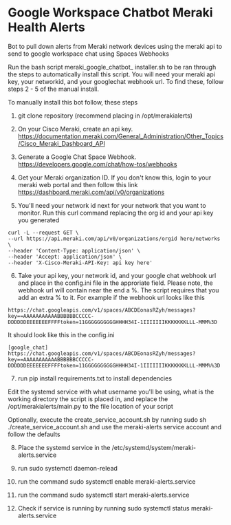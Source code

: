 # Google Workspace Chatbot Meraki Health Alerts
Bot to pull down alerts from Meraki network devices using the meraki api to send to google workspace chat using Spaces Webhooks

Run the bash script meraki_google_chatbot_ installer.sh to be ran through the steps to automatically install this script. You will need your meraki api key, your networkid, and your googlechat webhook url. To find these, follow steps 2 - 5 of the manual install.

To manually install this bot follow, these steps
1. git clone repository (recommend placing in /opt/merakialerts)

2. On your Cisco Meraki, create an api key. https://documentation.meraki.com/General_Administration/Other_Topics/Cisco_Meraki_Dashboard_API

3. Generate a Google Chat Space Webhook. https://developers.google.com/chat/how-tos/webhooks

4. Get your Meraki organization ID. If you don't know this, login to your meraki web portal and then follow this link https://dashboard.meraki.com/api/v0/organizations

5. You'll need your network id next for your network that you want to monitor. Run this curl command replacing the org id and your api key you generated
```
curl -L --request GET \
--url https://api.meraki.com/api/v0/organizations/orgid here/networks \
--header 'Content-Type: application/json' \
--header 'Accept: application/json' \
--header 'X-Cisco-Meraki-API-Key: api key here'
```
6. Take your api key, your network id, and your google chat webhook url and place in the config.ini file in the approriate field. Please note, the webhook url will contain near the end a %. The script requires that you add an extra % to it. For example if the webhook url looks like this
```
https://chat.googleapis.com/v1/spaces/ABCDEonasRZyh/messages?key==AAAAAAAAAAABBBBBBCCCCC-DDDDDDEEEEEEEFFFFtoken=11GGGGGGGGGGHHHH34I-1IIIIIIIKKKKKKKLLL-MMM%3D
```

It should look like this in the config.ini
```
[google_chat]
https://chat.googleapis.com/v1/spaces/ABCDEonasRZyh/messages?key==AAAAAAAAAAABBBBBBCCCCC-DDDDDDEEEEEEEFFFFtoken=11GGGGGGGGGGHHHH34I-1IIIIIIIKKKKKKKLLL-MMM%%3D
```
7. run pip install requirements.txt to install dependencies

Edit the systemd service with what username you'll be using, what is the working directory the script is placed in, and replace the /opt/merakialerts/main.py to the file location of your script

Optionally, execute the create_service_account.sh by running sudo sh ./create_service_account.sh and use the meraki-alerts service account and follow the defaults

8. Place the systemd service in the /etc/systemd/system/meraki-alerts.service

9. run sudo systemctl daemon-relead

10. run the command sudo systemctl enable meraki-alerts.service

11. run the command sudo systemctl start meraki-alerts.service

12. Check if service is running by running sudo systemctl status meraki-alerts.service


